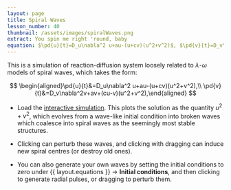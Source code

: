 ```yaml
---
layout: page
title: Spiral Waves
lesson_number: 40
thumbnail: /assets/images/spiralWaves.png
extract: You spin me right 'round, baby
equation: $\pd{u}{t}=D_u\nabla^2 u+au-(u+cv)(u^2+v^2)$, $\pd{v}{t}=D_v\nabla^2v+av+(cu-v)(u^2+v^2)$
---
```


This is a simulation of reaction-diffusion system loosely related to $\lambda$-$\omega$ models of spiral waves, which takes the form:

$$
\begin{aligned}\pd{u}{t}&=D_u\nabla^2 u+au-(u+cv)(u^2+v^2),\\ \pd{v}{t}&=D_v\nabla^2v+av+(cu-v)(u^2+v^2),\end{aligned}
$$

* Load the [interactive simulation](/sim/?preset=lambdaOmega). This plots the solution as the quantity $u^2+v^2$, which evolves from a wave-like initial condition into broken waves which coalesce into spiral waves as the seemingly most stable structures.

* Clicking can perturb these waves, and clicking with dragging can induce new spiral centres (or destroy old ones).

* You can also generate your own waves by setting the initial conditions to zero under {{ layout.equations }} → **Initial conditions**, and then clicking to generate radial pulses, or dragging to perturb them.
